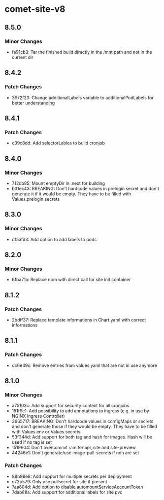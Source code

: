 # comet-site-v8

## 8.5.0

### Minor Changes

- fa91cb3: Tar the finished build directly in the /mnt path and not in the current dir

## 8.4.2

### Patch Changes

- 3972f23: Change additionalLabels variable to additionalPodLabels for better understanding

## 8.4.1

### Patch Changes

- c39c8dd: Add selectorLables to build cronjob

## 8.4.0

### Minor Changes

- 712db85: Mount emptyDir in .next for building
- b31ec43: BREAKING: Don't hardcode values in prelogin secret and don't generate it if it would be empty. They have to be filled with Values.prelogin.secrets

## 8.3.0

### Minor Changes

- df5afd3: Add option to add labels to pods

## 8.2.0

### Minor Changes

- 6fba71a: Replace npm with direct call for site init container

## 8.1.2

### Patch Changes

- 2bdff37: Replace template informations in Chart.yaml with correct informations

## 8.1.1

### Patch Changes

- dc6e49c: Remove entries from values.yaml that are not in use anymore

## 8.1.0

### Minor Changes

- a75103c: Add support for security context for all cronjobs
- 151f9c1: Add possibility to add annotations to ingress (e.g. in use by NGINX Ingress Controller)
- 3665717: BREAKING: Don't hardcode values in configMaps or secrets and don't generate those if they would be empty. They have to be filled with Values.env or Values.secrets
- 53f344d: Add support for both tag and hash for images. Hash will be used if no tag is set
- 1519604: Don't overcommit ram for api, site and site-preview
- 44246e1: Don't generate/use image-pull-secrets if non are set

### Patch Changes

- 88b99e8: Add support for multiple secrets per deployment
- c72b579: Only use pullsecret for site if present
- 7aa804d: Add option to disable automountServiceAccountToken
- 7dab88a: Add support for additional labels for site pvc
